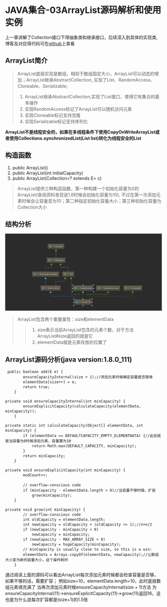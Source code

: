 # JAVA集合-03ArrayList源码解析和使用实例

上一章讲解了Collection接口下得抽象类和继承接口，后续深入到具体的实现类,
博客及对应得代码可在[github](https://github.com/Jzedy/Z-books)上查看

## ArrayList简介
>ArrayList底层实现是数组，相较于数组固定大小，ArrayList可以动态的增加；ArrayList继承AbstractCollection,
实现了List、RandomAccess、Cloneable、Serializable;
> 1. ArrayList继承AbstractCollection,实现了List接口，使得它有集合的基本操作
> 2. 实现RandomAccess标记了ArrayList可以随机访问元素
> 3. 实现Cloneable标记支持克隆
> 4. 实现Serializable标记支持序列化

**ArrayList不是线程安全的，如果在多线程条件下使用CopyOnWriteArrayList或者使用Collections.synchronizedList(List list)转化为线程安全的List**

## 构造函数
1. public ArrayList()
2. public ArrayList(int initialCapacity)
3. public ArrayList(Collection<? extends E> c)

>ArrayList提供三种构造函数，第一种构建一个初始化容量为0的ArrayList(查阅资料发现说1.6时候会初始化容量为10),
不过在第一次添加元素时候会让容量变为10；第二种指定初始化容量大小；第三种初始化容量为Collection大小

## 结构分析
![ArrayList](../../../image/arrayList.png)
>ArrayList包含两个重要属性：size和elementData
>> 1. size表示当前ArrayList包含的元素个数，对于方法ArrayList#size返回的就是它
>> 2. elementData就是元素存放的位置了
## ArrayList源码分析(java version:1.8.0_111)
```
 public boolean add(E e) {
        ensureCapacityInternal(size + 1);//添加元素时候确定容量是否够用
        elementData[size++] = e;
        return true;
    }
```
```
private void ensureCapacityInternal(int minCapacity) {
        ensureExplicitCapacity(calculateCapacity(elementData, minCapacity));
    }
```
```
private static int calculateCapacity(Object[] elementData, int minCapacity) {
        if (elementData == DEFAULTCAPACITY_EMPTY_ELEMENTDATA) {//此处就是当容量为0时候添加元素，容量置为10
            return Math.max(DEFAULT_CAPACITY, minCapacity);
        }
        return minCapacity;
    }
```

```
private void ensureExplicitCapacity(int minCapacity) {
        modCount++;

        // overflow-conscious code
        if (minCapacity - elementData.length > 0)//当容量不够时候，扩容
            grow(minCapacity);
    }
```
```
private void grow(int minCapacity) {
        // overflow-conscious code
        int oldCapacity = elementData.length;
        int newCapacity = oldCapacity + (oldCapacity >> 1);//n+n/2
        if (newCapacity - minCapacity < 0)
            newCapacity = minCapacity;
        if (newCapacity - MAX_ARRAY_SIZE > 0)
            newCapacity = hugeCapacity(minCapacity);
        // minCapacity is usually close to size, so this is a win:
        elementData = Arrays.copyOf(elementData, newCapacity);//让数组大小变为新的容量大小，这个操作耗时
    }
```

通过阅读上面的源码可以看出ArrayList每次添加元素时候都会检查容量是否够，如果不够的话，需要扩容；
例如size=10，elementData.length=10，此时底层数组元素填充满了  当再次添加元素时候ensureCapacityInternal(size + 1)方法
为ensureCapacityInternal(11)->ensureExplicitCapacity(11)->grow(11)返回16，这也是为什么说每次扩容都是(size+1)的1.5倍



